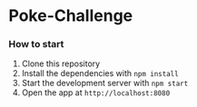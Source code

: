 # Poke-Challenge

### How to start
1. Clone this repository
2. Install the dependencies with `npm install`
3. Start the development server with `npm start`
4. Open the app at `http://localhost:8080`